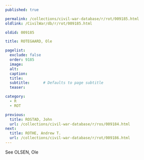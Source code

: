 ```yaml
---
published: true

permalink: /collections/civil-war-database/r/rot/009185.html
oldlink: /CivilWar/db/r/rot/009185.html

oldid: 009185

title: ROTEGAARD, Ole

pagelist:
  exclude: false
  order: 9185
  image: 
  alt:
  caption:
  title:
  subtitle:      # Defaults to page subtitle
  teaser:

category: 
  - R 
  - ROT

previous:
  title: ROSTAD, John
  url: /collections/civil-war-database/r/ros/009184.html  
next:
  title: ROTHE, Andrew T.
  url: /collections/civil-war-database/r/rot/009186.html   
---
```

See OLSEN, Ole